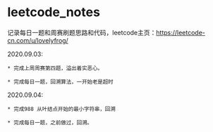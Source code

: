 # leetcode_notes

记录每日一题和周赛刷题思路和代码，leetcode主页：https://leetcode-cn.com/u/lovelyfrog/

2020.09.03: 

    * 完成上周周赛第四题，溢出着实恶心。

    * 完成每日一题，回溯算法，一开始老是超时

2020.09.04:

    * 完成988 从叶结点开始的最小字符串，回溯

    * 完成每日一题，之前做过，回溯。



